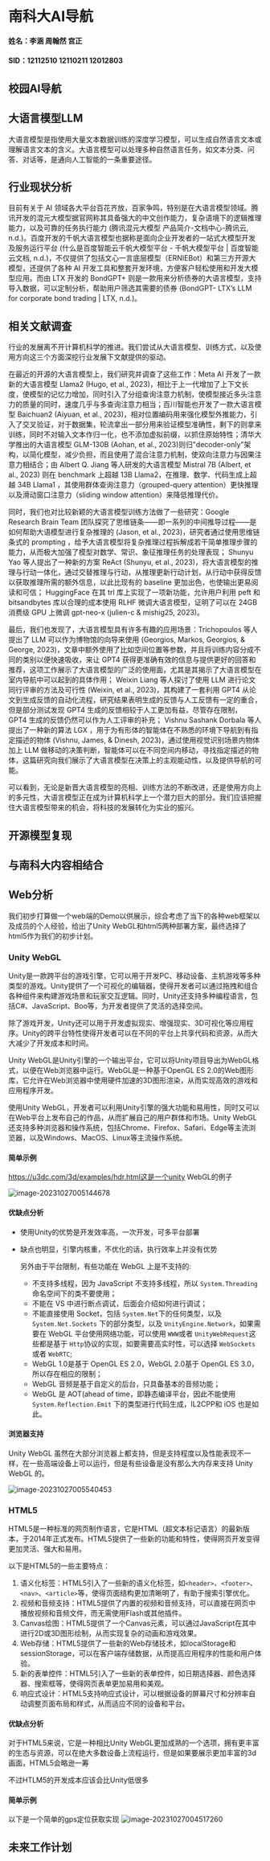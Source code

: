 # 南科大AI导航

#### 姓名：李涵 周翰然 宫正

#### SID：12112510 12110211 12012803

## 校园AI导航





## 大语言模型LLM

大语言模型是指使用大量文本数据训练的深度学习模型，可以生成自然语言文本或理解语言文本的含义。大语言模型可以处理多种自然语言任务，如文本分类、问答、对话等，是通向人工智能的一条重要途径。

## 行业现状分析

目前有关于 AI 领域各大平台百花齐放，百家争鸣，特别是在大语言模型领域。腾讯开发的混元大模型据官网称其具备强大的中文创作能力，复杂语境下的逻辑推理能力，以及可靠的任务执行能力 (腾讯混元大模型 产品简介-文档中心-腾讯云, n.d.)。百度开发的千帆大语言模型也据称是面向企业开发者的一站式大模型开发及服务运行平台 (什么是百度智能云千帆大模型平台 - 千帆大模型平台 | 百度智能云文档, n.d.)，不仅提供了包括文心一言底层模型（ERNIEBot）和第三方开源大模型，还提供了各种 AI 开发工具和整套开发环境，方便客户轻松使用和开发大模型应用。而由 LTX 开发的 BondGPT+ 则是一款用来分析债券的大语⾔模型，支持导入数据，可以定制分析，帮助用户筛选其需要的债券 (BondGPT- LTX’s LLM for corporate bond trading | LTX, n.d.)。

## 相关文献调查

行业的发展离不开计算机科学的推进。我们尝试从大语言模型、训练方式，以及使用方向这三个方面深挖行业发展下文献提供的驱动。

在最近的开源的大语言模型上，我们研究并调查了这些工作：Meta AI 开发了一款新的大语言模型 Llama2 (Hugo, et al., 2023)，相比于上一代增加了上下文长度，使模型的记忆力增加，同时引入了分组查询注意力机制，使模型接近多头注意力的质量的同时，速度几乎与多查询注意力相当；百川智能也开发了一款大语言模型 Baichuan2 (Aiyuan, et al., 2023)，相对位置编码用来强化模型外推能力，引入了交叉验证，对于数据集，轮流拿出一部分用来验证模型准确性，剩下的则拿来训练，同时不对输入文本作归一化，也不添加虚拟前缀，以抓住原始特性；清华大学推出的大语言模型 GLM-130B (Aohan, et al., 2023)则归"decoder-only"架构，以简化模型，减少负担，而且使用了混合注意力机制，使双向注意力与因果注意力相结合；由 Albert Q. Jiang 等人研发的大语言模型 Mistral 7B (Albert, et al., 2023) 则在 benchmark 上超越 13B Llama2，在推理、数学、代码⽣成上超越 34B Llama1 ，其使用群体查询注意力（grouped-query attention）更快推理以及滑动窗口注意力（sliding window attention）来降低推理代价。

同时，我们也对比较新颖的大语言模型训练方法做了一些研究：Google Research Brain Team 团队探究了思维链条——即⼀系列的中间推导过程——是如何帮助大语模型进行复杂推理的 (Jason, et al., 2023)，研究者通过使用思维链条式的 prompting ，给予大语言模型将复杂推理过程拆解成若干简单推理步骤的能力，从而极大加强了模型对数学、常识、象征推理任务的处理表现； Shunyu Yao 等人提出了⼀种新的方案 ReAct (Shunyu, et al., 2023)，将大语言模型的推理与行动一体化，通过交替推理与行动，从推理更新行动计划，从行动中获得反馈以获取推理所需的额外信息，以此比现有的 baseline 更加出色，也使输出更易阅读和可信； HuggingFace 在其 trl 库上实现了⼀项新功能，允许用户利⽤ peft 和 bitsandbytes 库以合理的成本使用 RLHF 微调大语言模型，证明了可以在 24GB 消费级 GPU 上微调 gpt-neo-x (julien-c & mishig25, 2023)。

最后，我们也发现了，大语言模型具有许多有趣的应用场景：Trichopoulos 等人提出了 LLM 可以作为博物馆的向导来使用 (Georgios, Markos, Georgios, & George, 2023)，文章中额外使用了比如空间位置等参数，并且将训练内容分成不同的类别以便快速吸收，来让 GPT4 获得更准确有效的信息与提供更好的回答和推荐，这项工作展示了大语言模型的广泛的使用面，尤其是其揭示了大语言模型在室内导航中可以起到的具体作用； Weixin Liang 等人探讨了使用 LLM 进行论文同行评审的方法及可行性 (Weixin, et al., 2023)，其构建了一套利用 GPT4 从论文到生成反馈的自动化流程，研究结果表明生成的反馈与人工反馈有一定的重合，但是部分测试发现 GPT4 生成的反馈相较于人工更加有益，尽管存在限制， GPT4 生成的反馈仍然可以作为人工评审的补充； Vishnu Sashank Dorbala 等人提出了⼀种新的算法 LGX ，用于为有形体的智能体在不熟悉的环境下导航到有指定描述的物体 (Vishnu, James, & Dinesh, 2023)，通过使用视觉识别场景内物体加上 LLM 做移动的决策判断，智能体可以在不同空间内移动，寻找指定描述的物体，这篇研究向我们展示了大语言模型在决策上的主观能动性，以及提供导航的可能。

可以看到，无论是新晋大语言模型的亮相、训练方法的不断改进，还是使用方向上的多元性，大语言模型正在成为计算机科学上一个潜力巨大的部分。我们应该把握住大语言模型带来的机会，将科技的发展转化为实业的振兴。

## 开源模型复现





## 与南科大内容相结合





## Web分析

我们初步打算做一个web端的Demo以供展示，综合考虑了当下的各种web框架以及成员的个人经验，给出了Unity WebGL和html5两种部署方案，最终选择了html5作为我们的初步计划。

### Unity WebGL 

Unity是一款跨平台的游戏引擎，它可以用于开发PC、移动设备、主机游戏等多种类型的游戏。Unity提供了一个可视化的编辑器，使得开发者可以通过拖拽和组合各种组件来构建游戏场景和玩家交互逻辑。同时，Unity还支持多种编程语言，包括C#、JavaScript、Boo等，为开发者提供了灵活的选择空间。

除了游戏开发，Unity还可以用于开发虚拟现实、增强现实、3D可视化等应用程序。Unity的跨平台特性使得开发者可以在不同的平台上共享代码和资源，从而大大减少了开发成本和时间。

Unity WebGL是Unity引擎的一个输出平台，它可以将Unity项目导出为WebGL格式，以便在Web浏览器中运行。WebGL是一种基于OpenGL ES 2.0的Web图形库，它允许在Web浏览器中使用硬件加速的3D图形渲染，从而实现高效的游戏和应用程序开发。

使用Unity WebGL，开发者可以利用Unity引擎的强大功能和易用性，同时又可以在Web平台上发布自己的作品，从而扩展自己的用户群体和市场。Unity WebGL还支持多种浏览器和操作系统，包括Chrome、Firefox、Safari、Edge等主流浏览器，以及Windows、MacOS、Linux等主流操作系统。

#### 简单示例

https://u3dc.com/3d/examples/hdr.html这是一个unity WebGL的例子


![image-20231027005144678](https://github.com/MikAilis/CXSJ-III-Sustech-LLM-navigation/assets/100832845/688bf2ff-e75e-4390-aad2-709cee35886b)

#### 优缺点分析

- 使用Unity的优势是开发效率高，一次开发，可多平台部署

- 缺点也明显，引擎内核重，不优化的话，执行效率上并没有优势

  另外由于平台限制，有些功能在 WebGL 上是不支持的:

  - 不支持多线程，因为 JavaScript 不支持多线程，所以 `System.Threading` 命名空间下的类不要使用；
  - 不能在 VS 中进行断点调试，后面会介绍如何进行调试；
  - 不能直接使用 Socket，包括 `System.Net`下的任何类型，以及 `System.Net.Sockets` 下的部分类型，以及 `UnityEngine.Network`，如果需要在 WebGL 平台使用网络功能，可以使用 `WWW`或者 `UnityWebRequest`这些都是基于 `Http`协议的实现，如要需要高实时性，可以选择 `WebSockets`或者 `WebRTC`;
  - WebGL 1.0是基于 OpenGL ES 2.0，WebGL 2.0基于 OpenGL ES 3.0，所以存在相应的限制；
  - WebGL 音频是基于自定义的后台，只具备基本的音频功能；
  - WebGL 是 AOT(ahead of time，即静态编译平台，因此不能使用 `System.Reflection.Emit` 下的类型进行代码生成，IL2CPP和 iOS 也是如此。



#### **浏览器支持**

Unity WebGL 虽然在大部分浏览器上都支持，但是支持程度以及性能表现不一样，在一些高端设备上可以运行，但是有些设备是没有那么大内存来支持 Unity WebGL 的。

![image-20231027005540453](https://github.com/MikAilis/CXSJ-III-Sustech-LLM-navigation/assets/100832845/412efe6c-5500-4b41-b2c9-d516c585b665)

### HTML5

HTML5是一种标准的网页制作语言，它是HTML（超文本标记语言）的最新版本，于2014年正式发布。HTML5提供了一些新的功能和特性，使得网页开发变得更加灵活、强大和易用。

以下是HTML5的一些主要特点：

1. 语义化标签：HTML5引入了一些新的语义化标签，如`<header>`、`<footer>`、`<nav>`、`<article>`等，使得页面结构更加清晰明了，有助于搜索引擎优化。
2. 视频和音频支持：HTML5提供了内置的视频和音频支持，可以直接在网页中播放视频和音频文件，而无需使用Flash或其他插件。
3. Canvas绘图：HTML5提供了一个Canvas元素，可以通过JavaScript在其中进行2D或3D图形绘制，从而实现复杂的动画和游戏效果。
4. Web存储：HTML5提供了一些新的Web存储技术，如localStorage和sessionStorage，可以在客户端存储数据，从而提高应用程序的性能和用户体验。
5. 新的表单控件：HTML5引入了一些新的表单控件，如日期选择器、颜色选择器、搜索框等，使得网页表单更加易用和美观。
6. 响应式设计：HTML5支持响应式设计，可以根据设备的屏幕尺寸和分辨率自动调整页面布局和样式，从而适应不同的设备和平台。

#### 优缺点分析

对于HTML5来说，它是一种相比Unity WebGL更加成熟的一个选项，拥有更丰富的生态与资源，可以在绝大多数设备上流程运行，但是如果要展示更加丰富的3d画面，HTML5会略逊一筹

不过HTLM5的开发成本应该会比Unity低很多

#### 简单示例

以下是一个简单的gps定位获取实现
![image-20231027004517260](https://github.com/MikAilis/CXSJ-III-Sustech-LLM-navigation/assets/100832845/0a537338-c855-43e3-90f2-820d89ce809d)



## 未来工作计划

 
